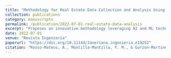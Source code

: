 ```yaml
---
title: "Methodology for Real Estate Data Collection and Analysis Using Alternative Sources"
collection: publications
category: manuscripts
permalink: /publication/2022-07-01-real-estate-data-analysis
excerpt: "Proposes an innovative methodology leveraging AI and ML techniques for the scraping, cleaning, and analysis of real estate data from alternative sources in Colombian cities."
date: 2022-07-01
venue: "Revista Ingeniería"
paperurl: "https://doi.org/10.11144/Javeriana.ingenieria.e19252"
citation: "Rosso-Mateus, A., Montilla-Montilla, Y. M., & Garzon-Martinez, S. C. (2022). 'Methodology for Real Estate Data Collection and Analysis Using Alternative Sources.' <i>Revista Ingeniería</i>, 27(3), e19252."
---
```

